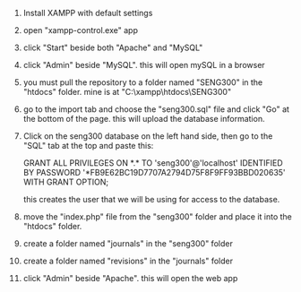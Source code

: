 1. Install XAMPP with default settings

2. open "xampp-control.exe" app

3. click "Start" beside both "Apache" and "MySQL"

4. click "Admin" beside "MySQL". this will open mySQL in a browser

5. you must pull the repository to a folder named "SENG300" in the "htdocs" folder. mine is at "C:\xampp\htdocs\SENG300"

6. go to the import tab and choose the "seng300.sql" file and click "Go" at the bottom of the page. this will upload the database information.

7. Click on the seng300 database on the left hand side, then go to the "SQL" tab at the top and paste this:

	GRANT ALL PRIVILEGES ON \*.\* TO 'seng300'@'localhost' IDENTIFIED BY PASSWORD '*FB9E62BC19D7707A2794D75F8F9FF93BBD020635' WITH GRANT OPTION;
	
   this creates the user that we will be using for access to the database.

8. move the "index.php" file from the "seng300" folder and place it into the "htdocs" folder.

9. create a folder named "journals" in the "seng300" folder

10. create a folder named "revisions" in the "journals" folder

11. click "Admin" beside "Apache". this will open the web app
